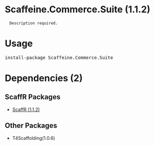 ﻿Scaffeine.Commerce.Suite (1.1.2)
======

      Description required.
    
Usage
======
<pre>install-package Scaffeine.Commerce.Suite</pre>
Dependencies (2)
=====

ScaffR Packages
------
* [ScaffR (1.1.2)](https://github.com/wcpro/ScaffR/tree/master/src/ScaffR)

Other Packages
------
* T4Scaffolding(1.0.6)

